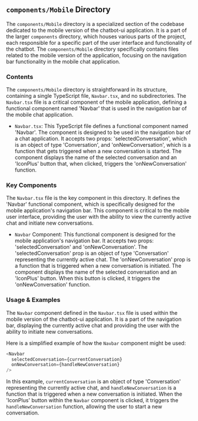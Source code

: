 
## `components/Mobile` Directory

The `components/Mobile` directory is a specialized section of the codebase dedicated to the mobile version of the chatbot-ui application. It is a part of the larger `components` directory, which houses various parts of the project, each responsible for a specific part of the user interface and functionality of the chatbot. The `components/Mobile` directory specifically contains files related to the mobile version of the application, focusing on the navigation bar functionality in the mobile chat application.

### Contents

The `components/Mobile` directory is straightforward in its structure, containing a single TypeScript file, `Navbar.tsx`, and no subdirectories. The `Navbar.tsx` file is a critical component of the mobile application, defining a functional component named 'Navbar' that is used in the navigation bar of the mobile chat application.

- `Navbar.tsx`: This TypeScript file defines a functional component named 'Navbar'. The component is designed to be used in the navigation bar of a chat application. It accepts two props: 'selectedConversation', which is an object of type 'Conversation', and 'onNewConversation', which is a function that gets triggered when a new conversation is started. The component displays the name of the selected conversation and an 'IconPlus' button that, when clicked, triggers the 'onNewConversation' function.

### Key Components

The `Navbar.tsx` file is the key component in this directory. It defines the 'Navbar' functional component, which is specifically designed for the mobile application's navigation bar. This component is critical to the mobile user interface, providing the user with the ability to view the currently active chat and initiate new conversations.

- `Navbar` Component: This functional component is designed for the mobile application's navigation bar. It accepts two props: 'selectedConversation' and 'onNewConversation'. The 'selectedConversation' prop is an object of type 'Conversation' representing the currently active chat. The 'onNewConversation' prop is a function that is triggered when a new conversation is initiated. The component displays the name of the selected conversation and an 'IconPlus' button. When this button is clicked, it triggers the 'onNewConversation' function.

### Usage & Examples

The `Navbar` component defined in the `Navbar.tsx` file is used within the mobile version of the chatbot-ui application. It is a part of the navigation bar, displaying the currently active chat and providing the user with the ability to initiate new conversations.

Here is a simplified example of how the `Navbar` component might be used:

```typescript
<Navbar
  selectedConversation={currentConversation}
  onNewConversation={handleNewConversation}
/>
```

In this example, `currentConversation` is an object of type 'Conversation' representing the currently active chat, and `handleNewConversation` is a function that is triggered when a new conversation is initiated. When the 'IconPlus' button within the `Navbar` component is clicked, it triggers the `handleNewConversation` function, allowing the user to start a new conversation.
